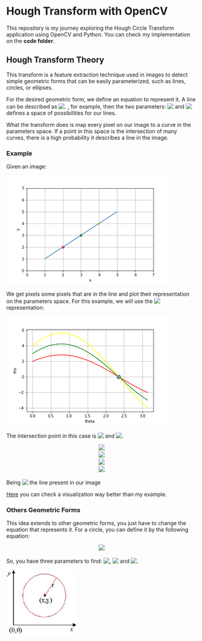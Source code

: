 # Hough Transform with OpenCV

This repository is my journey exploring the Hough Circle Transform application using OpenCV and Python. You can check my implementation on the **code folder**.


## Hough Transform Theory

This transform is a feature extraction technique used in images to detect simple geometric forms that can be easily parameterized, such as lines, circles, or ellipses. 

For the desired geometric form, we define an equation to represent it. A line can be described as  <!-- $\rho = x*cos(\theta) + y*sin(\theta)$ --> <img style="transform: translateY(0.1em); background: white;" src="https://render.githubusercontent.com/render/math?math=%5Crho%20%3D%20x*cos(%5Ctheta)%20%2B%20y*sin(%5Ctheta)">. , for example, then the two parameters:  <!-- $\rho$ --> <img style="transform: translateY(0.1em); background: white;" src="https://render.githubusercontent.com/render/math?math=%5Crho"> and <!-- $\theta$ --> <img style="transform: translateY(0.1em); background: white;" src="https://render.githubusercontent.com/render/math?math=%5Ctheta"> defines a space of possibilities for our lines.

What the transform does is map every pixel on our image to a curve in the parameters space. If a point in this space is the intersection of many curves, there is a high probability it describes a line in the image.

### Example

Given an image:

![rho_theta](img/simple_line_wpoints.png)

We get pixels some pixels that are in the line and plot their representation on the parameters space. For this example, we will use the <!-- $\rho = x*cos(\theta) + y*sin(\theta)$ --> <img style="transform: translateY(0.1em); background: white;" src="https://render.githubusercontent.com/render/math?math=%5Crho%20%3D%20x*cos(%5Ctheta)%20%2B%20y*sin(%5Ctheta)"> representation:
	
![rho_theta](img/rho_theta.png)

The intersection point in this case is <!-- $\theta = \frac{3\pi}{2}$ --> <img style="transform: translateY(0.1em); background: white;" src="https://render.githubusercontent.com/render/math?math=%5Ctheta%20%3D%20%5Cfrac%7B3%5Cpi%7D%7B2%7D"> and <!-- $\rho = 0$ --> <img style="transform: translateY(0.1em); background: white;" src="https://render.githubusercontent.com/render/math?math=%5Crho%20%3D%200">.

<!-- $$
\rho = x*cos(\theta) + y*sin(\theta
)$$ --> 

<div align="center"><img style="background: white;" src="https://render.githubusercontent.com/render/math?math=%5Crho%20%3D%20x*cos(%5Ctheta)%20%2B%20y*sin(%5Ctheta%0D"></div>

<!-- $$
0 = x*cos(\frac{3\pi}{2}) + y*sin(\frac{3\pi}{2})
$$ --> 

<div align="center"><img style="background: white;" src="https://render.githubusercontent.com/render/math?math=0%20%3D%20x*cos(%5Cfrac%7B3%5Cpi%7D%7B2%7D)%20%2B%20y*sin(%5Cfrac%7B3%5Cpi%7D%7B2%7D)%0D"></div>

<!-- $$
x\frac{\sqrt{2}}{2} = y\frac{\sqrt{2}}{2}
$$ --> 

<div align="center"><img style="background: white;" src="https://render.githubusercontent.com/render/math?math=x%5Cfrac%7B%5Csqrt%7B2%7D%7D%7B2%7D%20%3D%20y%5Cfrac%7B%5Csqrt%7B2%7D%7D%7B2%7D%0D"></div>


<!-- $$
x = y
$$ --> 

<div align="center"><img style="background: white;" src="https://render.githubusercontent.com/render/math?math=x%20%3D%20y%0D"></div>

Being <!-- $x = y$ --> <img style="transform: translateY(0.1em); background: white;" src="https://render.githubusercontent.com/render/math?math=x%20%3D%20y"> the line present in our image

[Here](https://www.youtube.com/watch?v=ebfi7qOFLuo&ab_channel=octaviVision) you can check a visualization way better than my example.

### Others Geometric Forms

This idea extends to other geometric forms, you just have to change the equation that represents it. For a circle, you can define it by the following equation:

<!-- $$
(x-x_c)^2 + (y - y_c)^2 = r^2
$$ --> 

<div align="center"><img style="background: white;" src="https://render.githubusercontent.com/render/math?math=(x-x_c)%5E2%20%2B%20(y%20-%20y_c)%5E2%20%3D%20r%5E2%0D"></div>

So, you have three parameters to find: <!-- $x_c$ --> <img style="transform: translateY(0.1em); background: white;" src="https://render.githubusercontent.com/render/math?math=x_c">, <!-- $y_c$ --> <img style="transform: translateY(0.1em); background: white;" src="https://render.githubusercontent.com/render/math?math=y_c"> and <!-- $r$ --> <img style="transform: translateY(0.1em); background: white;" src="https://render.githubusercontent.com/render/math?math=r">.

![rho_theta](img/circle.png)
